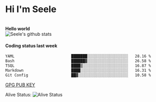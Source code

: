 <h1>Hi I'm Seele</h1>
<br>
<b> Hello world</b>
<br>
<img src="https://github-readme-stats-eight-jade.vercel.app/api?username=Seele0oO&show_icons=true&icon_color=0366d6&bg_color=ffffff&hide_title=true&hide=contribs&include_all_commits=true" alt="Seele's github stats"/>
<br>

<h4>Coding status last week </h4>

<!--START_SECTION:waka-->

```txt
YAML                         ███████░░░░░░░░░░░░░░░░░░   28.16 %
Bash                         ██████▓░░░░░░░░░░░░░░░░░░   26.58 %
TSQL                         ████▒░░░░░░░░░░░░░░░░░░░░   16.87 %
Markdown                     ████░░░░░░░░░░░░░░░░░░░░░   16.31 %
Git Config                   ██▓░░░░░░░░░░░░░░░░░░░░░░   10.58 %
```

<!--END_SECTION:waka-->



[GPG PUB KEY](https://keys.openpgp.org/vks/v1/by-fingerprint/3FCE91BF5B9666B55B67213C4C57B7824A5B6680)

Alive Status: ![Alive Status](	https://hc.dvd.moe/badge/60bc779b-9835-415f-9cb9-15fd9d/ZsLaAAbE.svg)
